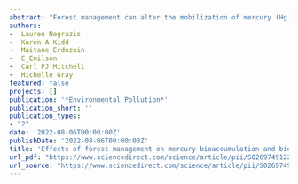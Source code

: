 ```yaml
--- 
abstract: "Forest management can alter the mobilization of mercury (Hg) into headwater streams and its conversion to methylmercury (MeHg), the form that bioaccumulates in and biomagnifies through food webs. As headwater streams are important sources of organic materials and nutrients to larger systems, this connectivity may also increase MeHg in downstream biota through direct or indirect effects of forestry on water quality or food web structure. In this study, we collected water, seston, food sources (biofilm, leaves, organic matter), five macroinvertebrate taxa and fish (slimy sculpin; Cottus cognata) at 6 sites representing different stream orders (1–5) within three river basins with different total disturbances from forestry (both harvesting and silviculture). Methylmercury levels were highest in water and some food sources from the basin with moderate disturbance (greater clearcutting but less silviculture). Water, leaves …"
authors: 
-  Lauren Negrazis
-  Karen A Kidd
-  Maitane Erdozain
-  E_Emilson
-  Carl PJ Mitchell
-  Michelle Gray
featured: false
projects: []
publication: '*Environmental Pollution*'
publication_short: ''
publication_types:
- "2"
date: '2022-08-06T00:00:00Z'
publishDate: '2022-08-06T00:00:00Z'
title: 'Effects of forest management on mercury bioaccumulation and biomagnification along the river continuum'
url_pdf: "https://www.sciencedirect.com/science/article/pii/S0269749122010247"
url_source: "https://www.sciencedirect.com/science/article/pii/S0269749122010247"
--- 
```


